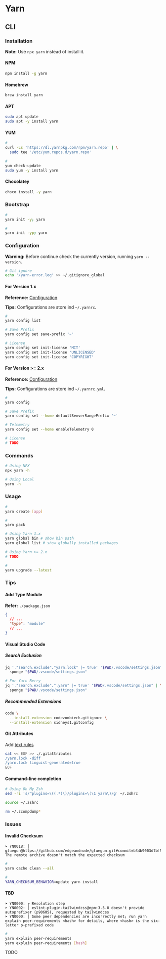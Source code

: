 # Yarn

## CLI

### Installation

**Note:** Use `npx yarn` instead of install it.

#### NPM

```sh
npm install -g yarn
```

#### Homebrew

```sh
brew install yarn
```

#### APT

```sh
sudo apt update
sudo apt -y install yarn
```

#### YUM

```sh
#
curl -Ls 'https://dl.yarnpkg.com/rpm/yarn.repo' | \
  sudo tee '/etc/yum.repos.d/yarn.repo'

#
yum check-update
sudo yum -y install yarn
```

#### Chocolatey

```sh
choco install -y yarn
```

### Bootstrap

```sh
#
yarn init -y; yarn

#
yarn init -yp; yarn
```

### Configuration

**Warning:** Before continue check the currently version, running `yarn --version`.

```sh
# Git ignore
echo '/yarn-error.log' >> ~/.gitignore_global
```

#### For Version 1.x

**Reference:** [Configuration](https://classic.yarnpkg.com/en/docs/configuration)

**Tips:** Configurations are store ind `~/.yarnrc`.

```sh
#
yarn config list

# Save Prefix
yarn config set save-prefix '~'

# License
yarn config set init-license 'MIT'
yarn config set init-license 'UNLICENSED'
yarn config set init-license 'COPYRIGHT'
```

#### For Version >= 2.x

**Reference:** [Configuration](https://yarnpkg.com/configuration/yarnrc)

**Tips:** Configurations are store ind `~/.yarnrc.yml`.

```sh
#
yarn config

# Save Prefix
yarn config set --home defaultSemverRangePrefix '~'

# Telemetry
yarn config set --home enableTelemetry 0

# License
# TODO
```

### Commands

```sh
# Using NPX
npx yarn -h

# Using Local
yarn -h
```

### Usage

```sh
#
yarn create [app]

#
yarn pack

# Using Yarn 1.x
yarn global bin # show bin path
yarn global list # show globally installed packages

# Using Yarn >= 2.x
# TODO

#
yarn upgrade --latest
```

<!--
yarn --cwd `yarn global dir` list

yarn info --recursive --dependents
-->

### Tips

#### Add Type Module

**Refer:** `./package.json`

```json
{
  // ...
  "type": "module"
  // ...
}
```

#### Visual Studio Code

##### Search Exclusion

```sh
jq '."search.exclude"."yarn.lock" |= true' "$PWD/.vscode/settings.json" | \
  sponge "$PWD/.vscode/settings.json"

# For Yarn Berry
jq '."search.exclude".".yarn" |= true' "$PWD/.vscode/settings.json" | \
  sponge "$PWD/.vscode/settings.json"
```

##### Recommended Extensions

```sh
code \
  --install-extension codezombiech.gitignore \
  --install-extension sidneys1.gitconfig
```

#### Git Attributes

Add [text rules](/gitattributes.md#text)

```sh
cat << EOF >> ./.gitattributes
/yarn.lock -diff
/yarn.lock linguist-generated=true
EOF
```

#### Command-line completion

```sh
# Using Oh My Zsh
sed -ri 's/^plugins=\((.*)\)/plugins=\(\1 yarn\)/g' ~/.zshrc

source ~/.zshrc

rm ~/.zcompdump*
```

### Issues

#### Invalid Checksum

```log
➤ YN0018: │ gluegun@https://github.com/edgeandnode/gluegun.git#commit=b34b9003d7bf556836da41b57ef36eb21570620a: The remote archive doesn't match the expected checksum
```

```sh
#
yarn cache clean --all

#
YARN_CHECKSUM_BEHAVIOR=update yarn install
```

#### TBD

```log
➤ YN0000: ┌ Resolution step
➤ YN0002: │ eslint-plugin-tailwindcss@npm:3.5.0 doesn't provide autoprefixer (p90605), requested by tailwindcss
➤ YN0000: │ Some peer dependencies are incorrectly met; run yarn explain peer-requirements <hash> for details, where <hash> is the six-letter p-prefixed code
```

```sh
#
yarn explain peer-requirements
yarn explain peer-requirements [hash]
```

TODO
